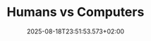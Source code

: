 ---
title: "Humans vs Computers"
date: 2025-08-18T23:51:53.573+02:00
category: books
tags: []
excerpt: My highlights
---